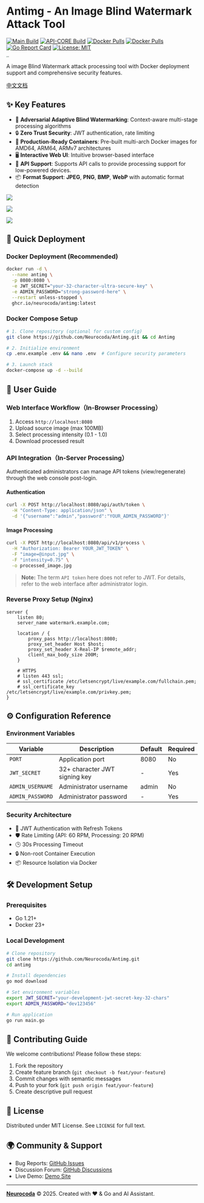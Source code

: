 # Antimg - An Image Blind Watermark Attack Tool

[![Main  Build](https://github.com/Neurocoda/Antimg/actions/workflows/docker-image.yml/badge.svg)](https://github.com/Neurocoda/Antimg/actions/workflows/docker-image.yml) [![API-CORE  Build](https://github.com/Neurocoda/Antimg/actions/workflows/docker-image-api.yml/badge.svg)](https://github.com/Neurocoda/Antimg/actions/workflows/docker-image-api.yml) [![Docker Pulls](https://img.shields.io/docker/pulls/neurocoda/antimg)](https://hub.docker.com/r/neurocoda/antimg) [![Docker Pulls](https://img.shields.io/docker/pulls/neurocoda/antimg-api)](https://hub.docker.com/r/neurocoda/antimg-api)[![Go Report Card](https://goreportcard.com/badge/github.com/Neurocoda/Antimg)](https://goreportcard.com/report/github.com/Neurocoda/Antimg) [![License: MIT](https://img.shields.io/badge/License-MIT-yellow.svg)](https://opensource.org/licenses/MIT)

<img src="static/logo.svg" alt="50" style="zoom:20%;" />

A image Blind Watermark attack processing tool with Docker deployment support and comprehensive security features. 

[中文文档](README_CN.md)



## ✨ Key Features

- 🎯 **Adversarial Adaptive Blind Watermarking**: Context-aware multi-stage processing algorithms
- 🔒 **Zero Trust Security**: JWT authentication, rate limiting
- 🐳 **Production-Ready Containers**: Pre-built multi-arch Docker images for AMD64, ARM64, ARMv7 architectures
- 🖥️ **Interactive Web UI**: Intuitive browser-based interface
- 🔌 **API Support**: Supports API calls to provide processing support for low-powered devices.
- 📦 **Format Support**: **JPEG**, **PNG**, **BMP**, **WebP** with automatic format detection

![](static/ScreenshotLogin.png)

![](static/ScreenshotWorkspace.png)

![](static/ScreenshotAPI.png)



## 🚀 Quick Deployment

### Docker Deployment (Recommended)

```bash
docker run -d \
  --name antimg \
  -p 8080:8080 \
  -e JWT_SECRET="your-32-character-ultra-secure-key" \
  -e ADMIN_PASSWORD="strong-password-here" \
  --restart unless-stopped \
  ghcr.io/neurocoda/antimg:latest
```



### Docker Compose Setup

```bash
# 1. Clone repository (optional for custom config)
git clone https://github.com/Neurocoda/Antimg.git && cd Antimg

# 2. Initialize environment
cp .env.example .env && nano .env  # Configure security parameters

# 3. Launch stack
docker-compose up -d --build
```



## 📖 User Guide

### Web Interface Workflow（In-Browser Processing）

1. Access `http://localhost:8080`
2. Upload source image (max 100MB)
3. Select processing intensity (0.1 - 1.0)
4. Download processed result



### API Integration（In-Server Processing）

Authenticated administrators can manage API tokens (view/regenerate) through the web console post-login.



#### Authentication

```bash
curl -X POST http://localhost:8080/api/auth/token \
  -H "Content-Type: application/json" \
  -d '{"username":"admin","password":"YOUR_ADMIN_PASSWORD"}'
```

#### Image Processing
```bash
curl -X POST http://localhost:8080/api/v1/process \
  -H "Authorization: Bearer YOUR_JWT_TOKEN" \
  -F "image=@input.jpg" \
  -F "intensity=0.75" \
  -o processed_image.jpg
```

> **Note:** The term `API token` here does not refer to JWT. For details, refer to the web interface after administrator login.



### Reverse Proxy Setup (Nginx)

```nginx
server {
    listen 80;
    server_name watermark.example.com;

    location / {
        proxy_pass http://localhost:8080;
        proxy_set_header Host $host;
        proxy_set_header X-Real-IP $remote_addr;
        client_max_body_size 200M;
    }

    # HTTPS
    # listen 443 ssl;
    # ssl_certificate /etc/letsencrypt/live/example.com/fullchain.pem;
    # ssl_certificate_key /etc/letsencrypt/live/example.com/privkey.pem;
}
```



## ⚙️ Configuration Reference

### Environment Variables

| Variable         | Description                   | Default | Required |
| ---------------- | ----------------------------- | ------- | -------- |
| `PORT`           | Application port              | 8080    | No       |
| `JWT_SECRET`     | 32+ character JWT signing key | -       | Yes      |
| `ADMIN_USERNAME` | Administrator username        | admin   | No       |
| `ADMIN_PASSWORD` | Administrator password        | -       | Yes      |



### Security Architecture

- 🔐 JWT Authentication with Refresh Tokens
- 🛡️ Rate Limiting (API: 60 RPM, Processing: 20 RPM)
- 🕒 30s Processing Timeout
- 🔒 Non-root Container Execution
- 📦 Resource Isolation via Docker



## 🛠 Development Setup

### Prerequisites
- Go 1.21+ 
- Docker 23+



### Local Development

```bash
# Clone repository
git clone https://github.com/Neurocoda/Antimg.git
cd antimg

# Install dependencies
go mod download

# Set environment variables
export JWT_SECRET="your-development-jwt-secret-key-32-chars"
export ADMIN_PASSWORD="dev123456"

# Run application
go run main.go
```



## 🤝 Contributing Guide

We welcome contributions! Please follow these steps:
1. Fork the repository
2. Create feature branch (`git checkout -b feat/your-feature`)
3. Commit changes with semantic messages
4. Push to your fork (`git push origin feat/your-feature`)
5. Create descriptive pull request



## 📜 License

Distributed under MIT License. See `LICENSE` for full text.



## 🌍 Community & Support

- Bug Reports: [GitHub Issues](https://github.com/Neurocoda/Antimg/issues)
- Discussion Forum: [GitHub Discussions](https://github.com/Neurocoda/Antimg/discussions)
- Live Demo: [Demo Site](https://antimg.neurocoda.com)



---

[**Neurocoda**](https://neurocoda.com) © 2025. Created with ❤️ & Go and AI Assistant.

